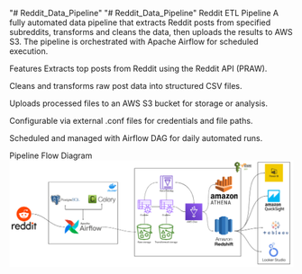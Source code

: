 "# Reddit_Data_Pipeline" 
"# Reddit_Data_Pipeline" 
Reddit ETL Pipeline
A fully automated data pipeline that extracts Reddit posts from specified subreddits, transforms and cleans the data, then uploads the results to AWS S3. The pipeline is orchestrated with Apache Airflow for scheduled execution.

Features
Extracts top posts from Reddit using the Reddit API (PRAW).

Cleans and transforms raw post data into structured CSV files.

Uploads processed files to an AWS S3 bucket for storage or analysis.

Configurable via external .conf files for credentials and file paths.

Scheduled and managed with Airflow DAG for daily automated runs.




Pipeline Flow Diagram
![Reddit ETL Pipeline Flow](RedditDataEngineering.png)
